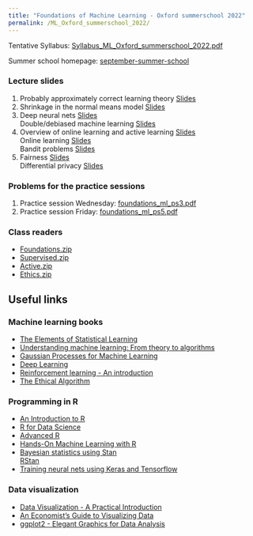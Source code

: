 ```yaml
---
title: "Foundations of Machine Learning - Oxford summerschool 2022"
permalink: /ML_Oxford_summerschool_2022/
---
```



Tentative Syllabus: [Syllabus_ML_Oxford_summerschool_2022.pdf](/home/files/teaching/ML_Oxford_summerschool_2022/Syllabus_ML_Oxford_Summerschool_2022.pdf)  


Summer school homepage: [september-summer-school](https://www.economics.ox.ac.uk/september-summer-school)  

### Lecture slides

1. Probably approximately correct learning theory
[Slides](/home/files/teaching/ML_Oxford_2022/pac_learning_slides.pdf)
1. Shrinkage in the normal means model
[Slides](/home/files/teaching/ML_Oxford_2022/normal_shrinkage_slides.pdf)
1. Deep neural nets
[Slides](/home/files/teaching/ML_Oxford_2022/neural_nets_slides.pdf)  
Double/debiased machine learning
[Slides](/home/files/teaching/ML_Oxford_2022/debiased_ml_slides.pdf)
1. Overview of online learning and active learning
[Slides](/home/files/teaching/ML_Oxford_2022/active_learning_overview_slides.pdf)  
Online learning
[Slides](/home/files/teaching/ML_Oxford_2022/adversarial_online_learning_slides.pdf)  
Bandit problems
[Slides](/home/files/teaching/ML_Oxford_2022/bandit_problems_slides.pdf)
1. Fairness
[Slides](/home/files/teaching/ML_Oxford_2022/fairness_slides.pdf)  
Differential privacy
[Slides](/home/files/teaching/ML_Oxford_2022/differential_privacy_slides.pdf)  


### Problems for the practice sessions

1. Practice session Wednesday: [foundations_ml_ps3.pdf](/home/files/teaching/ML_Oxford_summerschool_2022/foundations_ml_ps3.pdf)  
1. Practice session Friday: [foundations_ml_ps5.pdf](/home/files/teaching/ML_Oxford_summerschool_2022/foundations_ml_ps5.pdf)  



### Class readers

* [Foundations.zip](/home/files/teaching/ML_Oxford_2022/Foundations.zip)  
* [Supervised.zip](/home/files/teaching/ML_Oxford_2022/Supervised.zip)  
* [Active.zip](/home/files/teaching/ML_Oxford_2022/Active.zip)  
* [Ethics.zip](/home/files/teaching/ML_Oxford_2022/Ethics.zip)




## Useful links


### Machine learning books
* [The Elements of Statistical Learning](https://web.stanford.edu/~hastie/Papers/ESLII.pdf)
* [Understanding machine learning: From theory to algorithms](https://www.cs.huji.ac.il/~shais/UnderstandingMachineLearning/understanding-machine-learning-theory-algorithms.pdf)
* [Gaussian Processes for Machine Learning](http://www.gaussianprocess.org/gpml/chapters/)
* [Deep Learning](https://www.deeplearningbook.org/)
* [Reinforcement learning - An introduction](http://www.incompleteideas.net/book/RLbook2018.pdf)
* [The Ethical Algorithm](https://global.oup.com/academic/product/the-ethical-algorithm-9780190948207)  


### Programming in R

* [An Introduction to R](https://cran.r-project.org/doc/manuals/r-release/R-intro.pdf)
* [R for Data Science](https://r4ds.had.co.nz/)
* [Advanced R](https://adv-r.hadley.nz/)
* [Hands-On Machine Learning with R](https://bradleyboehmke.github.io/HOML/)  
* [Bayesian statistics using Stan](https://mc-stan.org/docs/2_20/stan-users-guide/index.html)  
[RStan](https://github.com/stan-dev/rstan/wiki/RStan-Getting-Started)  
* [Training neural nets using Keras  and Tensorflow](https://tensorflow.rstudio.com/keras/)


### Data visualization

* [Data Visualization - A Practical Introduction](http://socviz.co/)
* [An Economist’s Guide to Visualizing Data](https://pubs.aeaweb.org/doi/pdfplus/10.1257/jep.28.1.209)
* [ggplot2 - Elegant Graphics for Data Analysis](http://moderngraphics11.pbworks.com/f/ggplot2-Book09hWickham.pdf)








